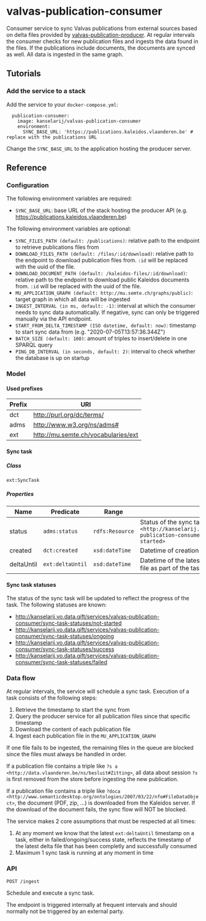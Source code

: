 # valvas-publication-consumer

Consumer service to sync Valvas publications from external sources based on delta files provided by [valvas-publication-producer](http://github.com/kanselarij-vlaanderen/valvas-publication-producer). At regular intervals the consumer checks for new publication files and ingests the data found in the files. If the publications include documents, the documents are synced as well. All data is ingested in the same graph.

## Tutorials
### Add the service to a stack
Add the service to your `docker-compose.yml`:

```
  publication-consumer:
    image: kanselarij/valvas-publication-consumer
    environment:
      SYNC_BASE_URL: 'https://publications.kaleidos.vlaanderen.be' # replace with the publications URL
```

Change the `SYNC_BASE_URL` to the application hosting the producer server.

## Reference
### Configuration
The following environment variables are required:
* `SYNC_BASE_URL`: base URL of the stack hosting the producer API (e.g. https://publications.kaleidos.vlaanderen.be)

The following environment variables are optional:
* `SYNC_FILES_PATH (default: /publications)`: relative path to the endpoint to retrieve publications files from
* `DOWNLOAD_FILES_PATH (default: /files/:id/download)`: relative path to the endpoint to download publication files from. `:id` will be replaced with the uuid of the file.
* `DOWNLOAD_DOCUMENT_PATH (default: /kaleidos-files/:id/download)`: relative path to the endpoint to download public Kaleidos documents from. `:id` will be replaced with the uuid of the file.
* `MU_APPLICATION_GRAPH (default: http://mu.semte.ch/graphs/public)`: target graph in which all data will be ingested
* `INGEST_INTERVAL (in ms, default: -1)`: interval at which the consumer needs to sync data automatically. If negative, sync can only be triggered manually via the API endpoint.
* `START_FROM_DELTA_TIMESTAMP (ISO datetime, default: now)`: timestamp to start sync data from (e.g. "2020-07-05T13:57:36.344Z")
* `BATCH_SIZE (default: 100)`: amount of triples to insert/delete in one SPARQL query
* `PING_DB_INTERVAL (in seconds, default: 2)`: interval to check whether the database is up on startup

### Model
#### Used prefixes
| Prefix | URI                                                       |
|--------|-----------------------------------------------------------|
| dct    | http://purl.org/dc/terms/                                 |
| adms   | http://www.w3.org/ns/adms#                                |
| ext    | http://mu.semte.ch/vocabularies/ext                       |

#### Sync task
##### Class
`ext:SyncTask`
##### Properties
| Name       | Predicate        | Range           | Definition                                                                                                                                    |
|------------|------------------|-----------------|-----------------------------------------------------------------------------------------------------------------------------------------------|
| status     | `adms:status` | `rdfs:Resource` | Status of the sync task, initially set to `<http://kanselarij.vo.data.gift/services/valvas-publication-consumer/sync-task-statuses/not-started>` |
| created    | `dct:created`    | `xsd:dateTime`  | Datetime of creation of the task                                                                                                              |
| deltaUntil | `ext:deltaUntil` | `xsd:dateTime`  | Datetime of the latest successfully ingested sync file as part of the task execution                                                          |

#### Sync task statuses
The status of the sync task will be updated to reflect the progress of the task. The following statuses are known:
* http://kanselarij.vo.data.gift/services/valvas-publication-consumer/sync-task-statuses/not-started
* http://kanselarij.vo.data.gift/services/valvas-publication-consumer/sync-task-statuses/ongoing
* http://kanselarij.vo.data.gift/services/valvas-publication-consumer/sync-task-statuses/success
* http://kanselarij.vo.data.gift/services/valvas-publication-consumer/sync-task-statuses/failed

### Data flow
At regular intervals, the service will schedule a sync task. Execution of a task consists of the following steps:

1. Retrieve the timestamp to start the sync from
1. Query the producer service for all publication files since that specific timestamp
2. Download the content of each publication file
3. Ingest each publication file in the `MU_APPLICATION_GRAPH`

If one file fails to be ingested, the remaining files in the queue are blocked since the files must always be handled in order.

If a publication file contains a triple like `?s a <http://data.vlaanderen.be/ns/besluit#Zitting>`, all data about session `?s` is first removed from the store before ingesting the new publication.

If a publication file contains a triple like `?doca <http://www.semanticdesktop.org/ontologies/2007/03/22/nfo#FileDataObject>`, the document (PDF, zip, ...) is downloaded from the Kaleidos server. If the download of the document fails, the sync flow will NOT be blocked.

The service makes 2 core assumptions that must be respected at all times:
1. At any moment we know that the latest `ext:deltaUntil` timestamp on a task, either in failed/ongoing/success state, reflects the timestamp of the latest delta file that has been completly and successfully consumed
2. Maximum 1 sync task is running at any moment in time

### API
```
POST /ingest
```

Schedule and execute a sync task.

The endpoint is triggered internally at frequent intervals and should normally not be triggered by an external party.

